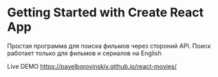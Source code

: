 # Getting Started with Create React App

Простая программа для поиска фильмов через стороний API.
Поиск работает только для фильмов и сериалов на English

Live DEMO https://pavelborovinskiy.github.io/react-movies/
